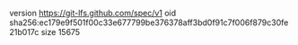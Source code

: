 version https://git-lfs.github.com/spec/v1
oid sha256:ec179e9f501f00c33e677799be376378aff3bd0f91c7f006f879c30fe21b017c
size 15675
